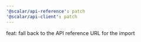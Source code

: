 ```yaml
---
'@scalar/api-reference': patch
'@scalar/api-client': patch
---
```


feat: fall back to the API reference URL for the import
